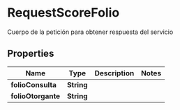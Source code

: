 

# RequestScoreFolio

Cuerpo de la petición para obtener respuesta del servicio

## Properties

| Name | Type | Description | Notes |
|------------ | ------------- | ------------- | -------------|
|**folioConsulta** | **String** |  |  |
|**folioOtorgante** | **String** |  |  |




